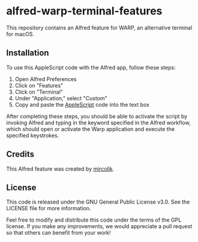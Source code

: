 # alfred-warp-terminal-features

This repository contains an Alfred feature for WARP, an alternative terminal for macOS.

## Installation

To use this AppleScript code with the Alfred app, follow these steps:

1. Open Alfred Preferences
2. Click on "Features"
3. Click on "Terminal"
4. Under "Application," select "Custom"
5. Copy and paste the [AppleScript](https://github.com/mircolik/alfred-wasp-terminal-features/blob/main/alfred_wasp_feature.scpt) code into the text box

After completing these steps, you should be able to activate the script by invoking Alfred and typing in the keyword specified in the Alfred workflow, which should open or activate the Warp application and execute the specified keystrokes.

## Credits

This Alfred feature was created by [mircolik](https://github.com/mircolik).

## License

This code is released under the GNU General Public License v3.0. See the LICENSE file for more information.

Feel free to modify and distribute this code under the terms of the GPL license. If you make any improvements, we would appreciate a pull request so that others can benefit from your work!
